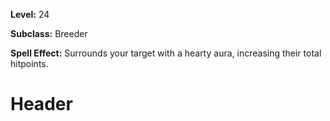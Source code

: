 <!-- TITLE: Spell: Hearty Aura -->
<!-- SUBTITLE:  -->

**Level:** 24

**Subclass:** Breeder

**Spell Effect:** Surrounds your target with a hearty aura, increasing their total hitpoints.

# Header